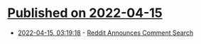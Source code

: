 # [Published on 2022-04-15](index.md)

* [2022-04-15, 03:19:18](https://news.ycombinator.com/item?id=31036328) - [Reddit Announces Comment Search](https://www.redditinc.com/blog/new-on-reddit-comment-search-improved-search-results-relevance-updated-search-design)
